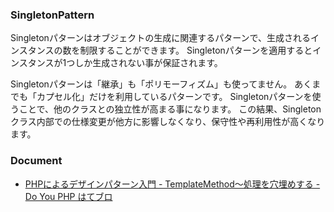 ### SingletonPattern

Singletonパターンはオブジェクトの生成に関連するパターンで、生成されるインスタンスの数を制限することができます。
Singletonパターンを適用するとインスタンスが1つしか生成されない事が保証されます。

Singletonパターンは「継承」も「ポリモーフィズム」も使ってません。
あくまでも「カプセル化」だけを利用しているパターンです。
Singletonパターンを使うことで、他のクラスとの独立性が高まる事になります。
この結果、Singletonクラス内部での仕様変更が他方に影響しなくなり、保守性や再利用性が高くなります。

### Document

- [PHPによるデザインパターン入門 - TemplateMethod〜処理を穴埋めする - Do You PHP はてブロ](http://shimooka.hateblo.jp/entry/20141212/1418363698)
